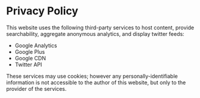 
# Privacy Policy

This website uses the following third-party services to host content, provide searchability, aggregate anonymous analytics, and display twitter feeds:

* Google Analytics
* Google Plus
* Google CDN
* Twitter API 

These services may use cookies; however any personally-identifiable information is not accessible to the author of this website, but only to the provider of the services.
